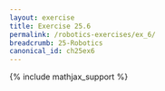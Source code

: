 ```yaml
---
layout: exercise
title: Exercise 25.6
permalink: /robotics-exercises/ex_6/
breadcrumb: 25-Robotics
canonical_id: ch25ex6
---
```


{% include mathjax_support %}
